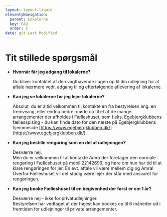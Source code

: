 ```yaml
---
layout: layout.liquid
eleventyNavigation:
  parent: Lokalerne
  key: FAQ
  order: 5
date: git Last Modified
---
```

# Tit stillede spørgsmål #

* **Hvornår får jeg adgang til lokalerne?**  

    Du bliver kontaktet af den vagthavende i ugen op til din udlejning for at aftale nærmere vedr. adgang til og efterfølgende aflevering af lokalerne.  

* **Kan jeg se lokalerne før jeg lejer lokalerne?**  
    
    Absolut, du er altid velkommen til kontakte en fra bestyrelsen ang. en fremvising, eller endnu bedre: møde op til et af de mange arrangementer der afholdes i Fælleshuset, som f.eks. Egebjergklubbens fællesspising - du kan finde dato for den næste på Egebjergklubbens hjemmeside [https://www.egebjergklubben.dk/](https://www.egebjergklubben.dk/).

* **Kan jeg bestille rengøring som en del af udlejningen?**  
    
    Desværre nej.  
    Men du er velkommen til at kontakte *Amra* der foretager den normale rengøring i Fælleshuset på mobil 22142699, og høre om hun har tid til at klare rengøringen for jer. En evt. aftale vil være mellem dig og Amra! Overfor Fælleshuset vil det stadig være lejer der står med ansvaret for rengøringen.

* **Kan jeg booke Fælleshuset til en begivenhed der først er om 1 år?**  

    Desværre nej - ikke for privatudlejninger.  
    Bestyrelsen har vedtaget at der højest kan bookes op til 6 måneder ud i fremtiden for udlejninger til private arrangementer.